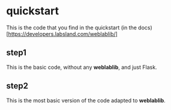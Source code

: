 # quickstart

This is the code that you find in the quickstart (in the docs)[https://developers.labsland.com/weblablib/]

## step1

This is the basic code, without any **weblablib**, and just Flask.

## step2

This is the most basic version of the code adapted to **weblablib**.
